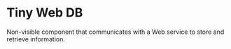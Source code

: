 # Tiny Web DB

Non-visible component that communicates with a Web service to store and retrieve information.
